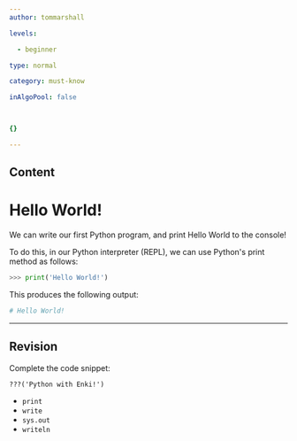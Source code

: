```yaml
---
author: tommarshall

levels:

  - beginner

type: normal

category: must-know

inAlgoPool: false



{}

---
```

## Content
# Hello World!

We can write our first Python program, and print Hello World to the console!

To do this, in our Python interpreter (REPL), we can use Python's print method as follows:

```python
>>> print('Hello World!')
```

This produces the following output:

```python
# Hello World!
```

---
## Revision

Complete the code snippet:

```
???('Python with Enki!')
```

* `print`
* `write`
* `sys.out`
* `writeln`

